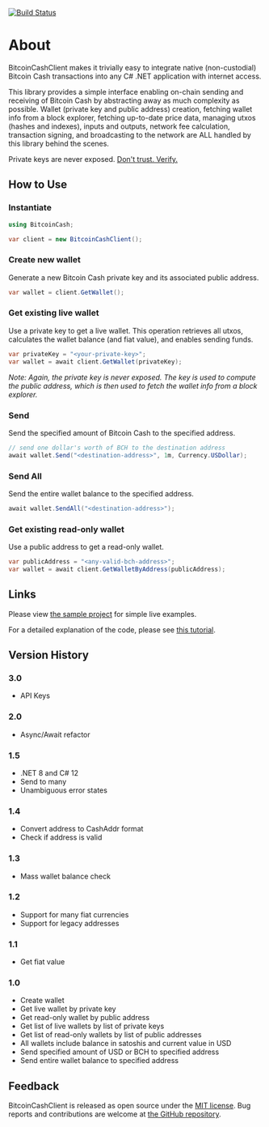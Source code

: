 [![Build Status](https://dev.azure.com/davidshattuck/BitcoinCashClient/_apis/build/status/david-shattuck.BitcoinCashClient?branchName=main)](https://dev.azure.com/davidshattuck/BitcoinCashClient/_build/latest?definitionId=5&branchName=main)

# About

BitcoinCashClient makes it trivially easy to integrate native (non-custodial) Bitcoin Cash transactions into any C# .NET application with internet access.

This library provides a simple interface enabling on-chain sending and receiving of Bitcoin Cash by abstracting away as much complexity as possible. Wallet (private key and public address) creation, fetching wallet info from a block explorer, fetching up-to-date price data, managing utxos (hashes and indexes), inputs and outputs, network fee calculation, transaction signing, and broadcasting to the network are ALL handled by this library behind the scenes.

Private keys are never exposed. [Don't trust. Verify.](https://github.com/david-shattuck/BitcoinCashClient)

## How to Use

### Instantiate

```csharp
using BitcoinCash;

var client = new BitcoinCashClient();
```

### Create new wallet

Generate a new Bitcoin Cash private key and its associated public address.

```csharp
var wallet = client.GetWallet();
```

### Get existing live wallet

Use a private key to get a live wallet. This operation retrieves all utxos, calculates the wallet balance (and fiat value), and enables sending funds.

```csharp
var privateKey = "<your-private-key>";
var wallet = await client.GetWallet(privateKey);
```

_Note: Again, the private key is never exposed. The key is used to compute the public address, which is then used to fetch the wallet info from a block explorer._

### Send

Send the specified amount of Bitcoin Cash to the specified address.

```csharp
// send one dollar's worth of BCH to the destination address
await wallet.Send("<destination-address>", 1m, Currency.USDollar);
```

### Send All

Send the entire wallet balance to the specified address.

```csharp
await wallet.SendAll("<destination-address>");
```

### Get existing read-only wallet

Use a public address to get a read-only wallet.

```csharp
var publicAddress = "<any-valid-bch-address>";
var wallet = await client.GetWalletByAddress(publicAddress);
```

## Links

Please view [the sample project](https://github.com/david-shattuck/BitcoinCashClient/blob/main/SampleCode/Program.cs) for simple live examples.

For a detailed explanation of the code, please see [this tutorial](https://read.cash/@thanah85/bitcoin-cash-payments-using-c-and-net-f1c4b00d).

## Version History

### 3.0

- API Keys

### 2.0

- Async/Await refactor

### 1.5

- .NET 8 and C# 12
- Send to many
- Unambiguous error states

### 1.4

- Convert address to CashAddr format
- Check if address is valid

### 1.3

- Mass wallet balance check

### 1.2

- Support for many fiat currencies
- Support for legacy addresses

### 1.1

- Get fiat value

### 1.0

- Create wallet
- Get live wallet by private key
- Get read-only wallet by public address
- Get list of live wallets by list of private keys
- Get list of read-only wallets by list of public addresses
- All wallets include balance in satoshis and current value in USD
- Send specified amount of USD or BCH to specified address
- Send entire wallet balance to specified address

## Feedback

BitcoinCashClient is released as open source under the [MIT license](https://github.com/david-shattuck/BitcoinCashClient/blob/main/LICENSE). Bug reports and contributions are welcome at [the GitHub repository](https://github.com/david-shattuck/BitcoinCashClient).
